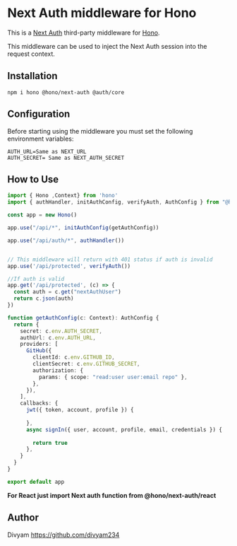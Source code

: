 # Next Auth middleware for Hono

This is a [Next Auth](https://next-auth.js.org) third-party middleware for [Hono](https://github.com/honojs/hono).

This middleware can be used to inject the Next Auth session into the request context.

## Installation

```plain
npm i hono @hono/next-auth @auth/core
```

## Configuration

Before starting using the middleware you must set the following environment variables:

```plain
AUTH_URL=Same as NEXT_URL
AUTH_SECRET= Same as NEXT_AUTH_SECRET
```

## How to Use

```ts
import { Hono ,Context} from 'hono'
import { authHandler, initAuthConfig, verifyAuth, AuthConfig } from "@hono/next-auth"

const app = new Hono()

app.use("/api/*", initAuthConfig(getAuthConfig))

app.use("/api/auth/*", authHandler())


// This middleware will return with 401 status if auth is invalid
app.use('/api/protected', verifyAuth())

//If auth is valid
app.get('/api/protected', (c) => {
  const auth = c.get("nextAuthUser")
  return c.json(auth)
})

function getAuthConfig(c: Context): AuthConfig {
  return {
    secret: c.env.AUTH_SECRET,
    authUrl: c.env.AUTH_URL,
    providers: [
      GitHub({
        clientId: c.env.GITHUB_ID,
        clientSecret: c.env.GITHUB_SECRET,
        authorization: {
          params: { scope: "read:user user:email repo" },
        },
      }),
    ],
    callbacks: {
      jwt({ token, account, profile }) {
       
      },
      async signIn({ user, account, profile, email, credentials }) {
      
        return true
      },
    }
  }
}

export default app
```
**For React just import Next auth function from @hono/next-auth/react**
## Author

Divyam <https://github.com/divyam234>
